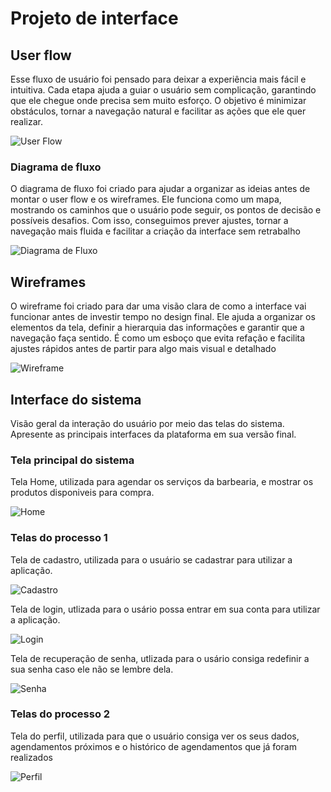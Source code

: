 
# Projeto de interface

 ## User flow

Esse fluxo de usuário foi pensado para deixar a experiência mais fácil e intuitiva. Cada etapa ajuda a guiar o usuário sem complicação, garantindo que ele chegue onde precisa sem muito esforço. O objetivo é minimizar obstáculos, tornar a navegação natural e facilitar as ações que ele quer realizar.

![User Flow](images/UserFlow.png)

### Diagrama de fluxo

O diagrama de fluxo foi criado para ajudar a organizar as ideias antes de montar o user flow e os wireframes. Ele funciona como um mapa, mostrando os caminhos que o usuário pode seguir, os pontos de decisão e possíveis desafios. Com isso, conseguimos prever ajustes, tornar a navegação mais fluida e facilitar a criação da interface sem retrabalho

![Diagrama de Fluxo](images/DiagramaFluxo.png)

## Wireframes

O wireframe foi criado para dar uma visão clara de como a interface vai funcionar antes de investir tempo no design final. Ele ajuda a organizar os elementos da tela, definir a hierarquia das informações e garantir que a navegação faça sentido. É como um esboço que evita refação e facilita ajustes rápidos antes de partir para algo mais visual e detalhado

![Wireframe](images/Wireframe.png)

## Interface do sistema

Visão geral da interação do usuário por meio das telas do sistema. Apresente as principais interfaces da plataforma em sua versão final.

### Tela principal do sistema

Tela Home, utilizada para agendar os serviços da barbearia, e mostrar os produtos disponiveis para compra.

![Home](images/TelaHome.png)


###  Telas do processo 1

Tela de cadastro, utilizada para o usuário se cadastrar para utilizar a aplicação.

![Cadastro](images/TelaCadastro.png)

Tela de login, utlizada para o usário possa entrar em sua conta para utilizar a aplicação.

![Login](images/TelaLogin.png)

Tela de recuperação de senha, utlizada para o usário consiga redefinir a sua senha caso ele não se lembre dela.

![Senha](images/TelaSenha.png)


### Telas do processo 2

Tela do perfil, utilizada para que o usuário consiga ver os seus dados, agendamentos próximos e o histórico de agendamentos que já foram realizados

![Perfil](images/TelaPerfil.png)
